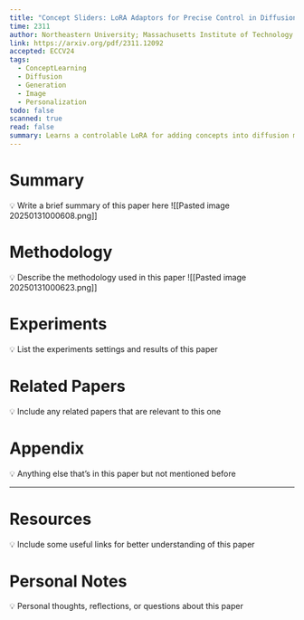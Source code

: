 ```yaml
---
title: "Concept Sliders: LoRA Adaptors for Precise Control in Diffusion Models"
time: 2311
author: Northeastern University; Massachusetts Institute of Technology
link: https://arxiv.org/pdf/2311.12092
accepted: ECCV24
tags:
  - ConceptLearning
  - Diffusion
  - Generation
  - Image
  - Personalization
todo: false
scanned: true
read: false
summary: Learns a controlable LoRA for adding concepts into diffusion models.
---
```

# Summary
💡 Write a brief summary of this paper here
![[Pasted image 20250131000608.png]]
# Methodology
💡 Describe the methodology used in this paper
![[Pasted image 20250131000623.png]]
# Experiments
💡 List the experiments settings and results of this paper

# Related Papers
💡 Include any related papers that are relevant to this one

# Appendix
💡 Anything else that’s in this paper but not mentioned before

---
# Resources
💡 Include some useful links for better understanding of this paper

# Personal Notes
💡 Personal thoughts, reflections, or questions about this paper